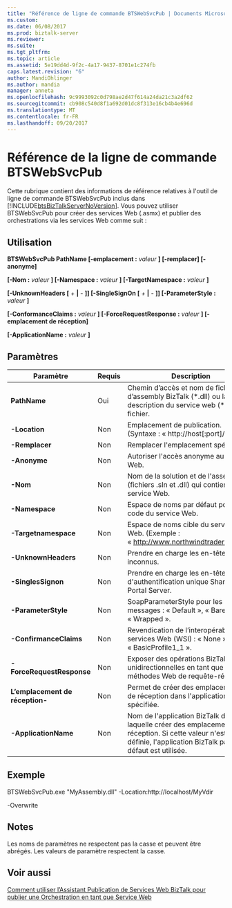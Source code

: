 ```yaml
---
title: "Référence de ligne de commande BTSWebSvcPub | Documents Microsoft"
ms.custom: 
ms.date: 06/08/2017
ms.prod: biztalk-server
ms.reviewer: 
ms.suite: 
ms.tgt_pltfrm: 
ms.topic: article
ms.assetid: 5e19dd4d-9f2c-4a17-9437-8701e1c274fb
caps.latest.revision: "6"
author: MandiOhlinger
ms.author: mandia
manager: anneta
ms.openlocfilehash: 9c9993092c0d798ae2d47f614a24da21c3a2df62
ms.sourcegitcommit: cb908c540d8f1a692d01dc8f313e16cb4b4e696d
ms.translationtype: MT
ms.contentlocale: fr-FR
ms.lasthandoff: 09/20/2017
---
```

# <a name="btswebsvcpub-command-line-reference"></a>Référence de la ligne de commande BTSWebSvcPub
Cette rubrique contient des informations de référence relatives à l'outil de ligne de commande BTSWebSvcPub inclus dans [!INCLUDE[btsBizTalkServerNoVersion](../includes/btsbiztalkservernoversion-md.md)]. Vous pouvez utiliser BTSWebSvcPub pour créer des services Web (.asmx) et publier des orchestrations via les services Web comme suit :  
  
## <a name="usage"></a>Utilisation  
 **BTSWebSvcPub PathName [-emplacement :** *valeur* **] [-remplacer] [-anonyme]**  
  
 **[-Nom :** *valeur* **] [-Namespace :** *valeur* **] [-TargetNamespace :** *valeur* **]**  
  
 **[-UnknownHeaders [**  *+*  **&#124;**  *-*  **]] [-SingleSignOn [**  *+*  **&#124;**  *-*  **]] [-ParameterStyle :** *valeur* **]**  
  
 **[-ConformanceClaims :** *valeur* **] [-ForceRequestResponse :** *valeur* **] [-emplacement de réception]**  
  
 **[-ApplicationName :** *valeur* **]**  
  
## <a name="parameters"></a>Paramètres  
  
|Paramètre|Requis| Description|  
|---------------|--------------|-----------------|  
|**PathName**|Oui|Chemin d’accès et nom de fichier d’assembly BizTalk (*.dll) ou la description du service web (\*.xml) fichier.|  
|**-Location**|Non|Emplacement de publication. (Syntaxe : « http://host[:port]/path »)|  
|**-Remplacer**|Non|Remplacer l'emplacement spécifié.|  
|**-Anonyme**|Non|Autoriser l'accès anonyme au service Web.|  
|**-Nom**|Non|Nom de la solution et de l'assembly (fichiers .sln et .dll) qui contiendront le service Web.|  
|**-Namespace**|Non|Espace de noms par défaut pour le code du service Web.|  
|**-Targetnamespace**|Non|Espace de noms cible du service Web. (Exemple : « http://www.northwindtraders.com »)|  
|**-UnknownHeaders**|Non|Prendre en charge les en-têtes SOAP inconnus.|  
|**-SinglesSignon**|Non|Prendre en charge les en-têtes SOAP d'authentification unique SharePoint Portal Server.|  
|**-ParameterStyle**|Non|SoapParameterStyle pour les messages : « Default », « Bare » ou « Wrapped ».|  
|**-ConfirmanceClaims**|Non|Revendication de l’interopérabilité des services Web (WSI) : « None » ou « BasicProfile1_1 ».|  
|**-ForceRequestResponse**|Non|Exposer des opérations BizTalk unidirectionnelles en tant que méthodes Web de requête-réponse.|  
|**L’emplacement de réception-**|Non|Permet de créer des emplacements de réception dans l'application BizTalk spécifiée.|  
|**-ApplicationName**|Non|Nom de l'application BizTalk dans laquelle créer des emplacements de réception. Si cette valeur n'est pas définie, l'application BizTalk par défaut est utilisée.|  
  
## <a name="sample"></a>Exemple  
 BTSWebSvcPub.exe "MyAssembly.dll" -Location:http://localhost/MyVdir  
  
 -Overwrite  
  
## <a name="remarks"></a>Notes  
 Les noms de paramètres ne respectent pas la casse et peuvent être abrégés. Les valeurs de paramètre respectent la casse.  
  
## <a name="see-also"></a>Voir aussi  
 [Comment utiliser l’Assistant Publication de Services Web BizTalk pour publier une Orchestration en tant que Service Web](../core/publish-orchestration-as-web-service--biztalk-web-services-publishing-wizard.md)